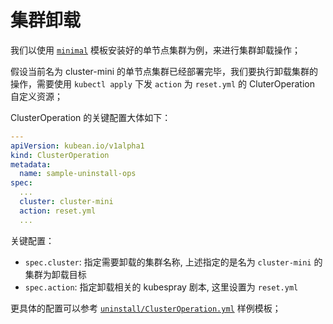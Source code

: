 # 集群卸载

我们以使用 [`minimal`](https://github.com/kubean-io/kubean/blob/main/examples/install/1.minimal/) 模板安装好的单节点集群为例，来进行集群卸载操作；

假设当前名为 cluster-mini 的单节点集群已经部署完毕，我们要执行卸载集群的操作，需要使用 `kubectl apply` 下发 `action` 为 `reset.yml` 的 CluterOperation 自定义资源；

ClusterOperation 的关键配置大体如下：

``` yaml
---
apiVersion: kubean.io/v1alpha1
kind: ClusterOperation
metadata:
  name: sample-uninstall-ops
spec:
  ...
  cluster: cluster-mini
  action: reset.yml
  ...

```

关键配置：

* `spec.cluster`: 指定需要卸载的集群名称, 上述指定的是名为 `cluster-mini` 的集群为卸载目标
* `spec.action`: 指定卸载相关的 kubespray 剧本, 这里设置为 `reset.yml`


更具体的配置可以参考 [`uninstall/ClusterOperation.yml`](https://github.com/kubean-io/kubean/blob/main/examples/uninstall/ClusterOperation.yml) 样例模板；
